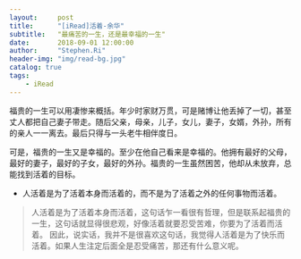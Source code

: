 ```yaml
---
layout:     post
title:      "[iRead]活着-余华"
subtitle:   "最痛苦的一生，还是最幸福的一生"
date:       2018-09-01 12:00:00
author:     "Stephen.Ri"
header-img: "img/read-bg.jpg"
catalog: true
tags:
    - iRead
---
```


福贵的一生可以用凄惨来概括。年少时家财万贯，可是赌博让他丢掉了一切，甚至丈人都把自己妻子带走。随后父亲，母亲，儿子，女儿，妻子，女婿，外孙，所有的亲人一一离去。最后只得与一头老牛相伴度日。

可是，福贵的一生又是幸福的。至少在他自己看来是幸福的。他拥有最好的父母，最好的妻子，最好的子女，最好的外孙。福贵的一生虽然困苦，他却从未放弃，总能找到活着的目标。

 - 人活着是为了活着本身而活着的，而不是为了活着之外的任何事物而活着。

> 人活着是为了活着本身而活着，这句话乍一看很有哲理，但是联系起福贵的一生，这句话就显得很悲观，好像活着就要忍受苦难，你要为了活着而活着。
因此，说实话，我并不是很喜欢这句话，我觉得人活着是为了快乐而活着。如果人生注定后面全是忍受痛苦，那还有什么意义呢。